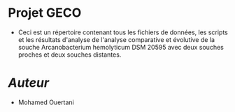 # Projet GECO

- Ceci est un répertoire contenant tous les fichiers de données, les scripts et les résultats d'analyse de 
l'analyse comparative et évolutive de la souche Arcanobacterium hemolyticum DSM 20595 avec deux souches proches et deux 
 souches distantes.

 # *Auteur*
- Mohamed Ouertani